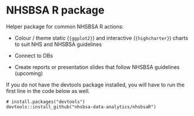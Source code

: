 # NHSBSA R package

Helper package for common NHSBSA R actions:

* Colour / theme static (`{ggplot2}`) and interactive (`{highcharter}`) charts to suit NHS and NHSBSA guidelines

* Connect to DBs

* Create reports or presentation slides that follow NHSBSA guidelines (upcoming)

If you do not have the devtools package installed, you will have to run the first line in the code below as well.

```
# install.packages("devtools")
devtools::install_github("nhsbsa-data-analytics/nhsbsaR")
```
